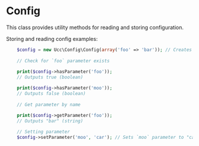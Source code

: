 Config
===
This class provides utility methods for reading and storing configuration.

Storing and reading config examples:
```php
    $config = new Ucc\Config\Config(array('foo' => 'bar')); // Creates new config and stors `foo` parameter
    
    // Check for `foo` parameter exists
    
    print($config->hasParameter('foo'));
    // Outputs true (boolean)

    print($config->hasParameter('moo'));
    // Outputs false (boolean)
    
    // Get parameter by name

    print($config->getParameter('foo'));
    // Outputs "bar" (string)
    
    // Setting parameter
    $config->setParameter('moo', 'car'); // Sets `moo` parameter to "car"
```
